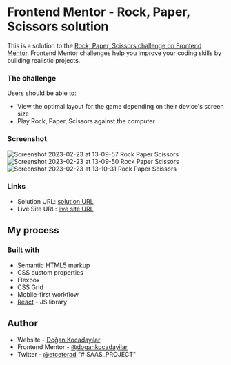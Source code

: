 # Frontend Mentor - Rock, Paper, Scissors solution

This is a solution to the [Rock, Paper, Scissors challenge on Frontend Mentor](https://www.frontendmentor.io/challenges/rock-paper-scissors-game-pTgwgvgH). Frontend Mentor challenges help you improve your coding skills by building realistic projects.

### The challenge

Users should be able to:

- View the optimal layout for the game depending on their device's screen size
- Play Rock, Paper, Scissors against the computer

### Screenshot

![Screenshot 2023-02-23 at 13-09-57 Rock Paper Scissors](https://user-images.githubusercontent.com/75983262/220877906-5fe7897a-9f1e-4f52-9a4c-81da6b02dfcf.png)
![Screenshot 2023-02-23 at 13-09-50 Rock Paper Scissors](https://user-images.githubusercontent.com/75983262/220877914-90fb3bb1-3d02-456a-9363-17d9e85b8532.png)
![Screenshot 2023-02-23 at 13-10-31 Rock Paper Scissors](https://user-images.githubusercontent.com/75983262/220877921-250f96e6-7896-49d9-8d2f-9a9507d0bdb7.png)

### Links

- Solution URL: [solution URL](https://github.com/dogankocadayilar/rock-paper-scissors)
- Live Site URL: [live site URL](https://dogankocadayilar.github.io/rock-paper-scissors/)

## My process

### Built with

- Semantic HTML5 markup
- CSS custom properties
- Flexbox
- CSS Grid
- Mobile-first workflow
- [React](https://reactjs.org/) - JS library

## Author

- Website - [Doğan Kocadayılar](https://github.com/dogankocadayilar)
- Frontend Mentor - [@dogankocadayilar](https://www.frontendmentor.io/profile/dogankocadayilar)
- Twitter - [@etceterad](https://www.twitter.com/etceterad)
"# SAAS_PROJECT" 
